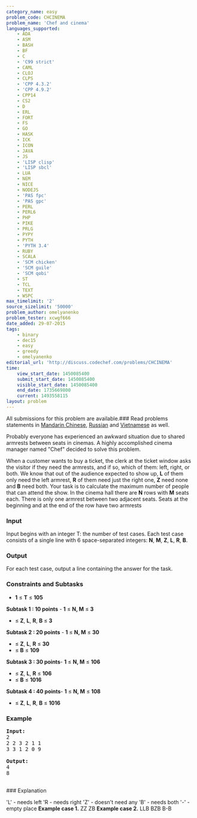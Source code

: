 ```yaml
---
category_name: easy
problem_code: CHCINEMA
problem_name: 'Chef and cinema'
languages_supported:
    - ADA
    - ASM
    - BASH
    - BF
    - C
    - 'C99 strict'
    - CAML
    - CLOJ
    - CLPS
    - 'CPP 4.3.2'
    - 'CPP 4.9.2'
    - CPP14
    - CS2
    - D
    - ERL
    - FORT
    - FS
    - GO
    - HASK
    - ICK
    - ICON
    - JAVA
    - JS
    - 'LISP clisp'
    - 'LISP sbcl'
    - LUA
    - NEM
    - NICE
    - NODEJS
    - 'PAS fpc'
    - 'PAS gpc'
    - PERL
    - PERL6
    - PHP
    - PIKE
    - PRLG
    - PYPY
    - PYTH
    - 'PYTH 3.4'
    - RUBY
    - SCALA
    - 'SCM chicken'
    - 'SCM guile'
    - 'SCM qobi'
    - ST
    - TCL
    - TEXT
    - WSPC
max_timelimit: '2'
source_sizelimit: '50000'
problem_author: omelyanenko
problem_tester: xcwgf666
date_added: 29-07-2015
tags:
    - binary
    - dec15
    - easy
    - greedy
    - omelyanenko
editorial_url: 'http://discuss.codechef.com/problems/CHCINEMA'
time:
    view_start_date: 1450085400
    submit_start_date: 1450085400
    visible_start_date: 1450085400
    end_date: 1735669800
    current: 1493558115
layout: problem
---
```

All submissions for this problem are available.###  Read problems statements in [Mandarin Chinese](http://www.codechef.com/download/translated/DEC15/mandarin/CHCINEMA.pdf), [Russian](http://www.codechef.com/download/translated/DEC15/russian/CHCINEMA.pdf) and [Vietnamese](http://www.codechef.com/download/translated/DEC15/vietnamese/CHCINEMA.pdf) as well.

Probably everyone has experienced an awkward situation due to shared armrests between seats in cinemas. A highly accomplished cinema manager named "Chef" decided to solve this problem.

When a customer wants to buy a ticket, the clerk at the ticket window asks the visitor if they need the armrests, and if so, which of them: left, right, or both. We know that out of the audience expected to show up, **L** of them only need the left armrest, **R** of them need just the right one, **Z** need none and **B** need both. Your task is to calculate the maximum number of people that can attend the show. In the cinema hall there are **N** rows with **M** seats each. There is only one armrest between two adjacent seats. Seats at the beginning and at the end of the row have two armrests

### Input

Input begins with an integer T: the number of test cases.
Each test case consists of a single line with 6 space-separated integers: **N**, **M**, **Z**, **L**, **R**, **B**.

### Output

For each test case, output a line containing the answer for the task.

### Constraints and Subtasks

- **1** ≤ **T** ≤ **105**

**Subtask 1 : 10 points** - **1** ≤ **N, M** ≤ **3**
- ≤ **Z**, **L**, **R**, **B** ≤ **3**

**Subtask 2 : 20 points** - **1** ≤ **N, M** ≤ **30**
- ≤ **Z**, **L**, **R** ≤ **30**
- ≤ **B** ≤ **109**

**Subtask 3 : 30 points**- **1** ≤ **N, M** ≤ **106**
- ≤ **Z**, **L**, **R** ≤ **106**
- ≤ **B** ≤ **1016**

**Subtask 4 : 40 points**- **1** ≤ **N, M** ≤ **108**
- ≤ **Z**, **L**, **R**, **B** ≤ **1016**

### Example

<pre><b>Input:</b>
<tt>2
2 2 3 2 1 1
3 3 1 2 0 9</tt>

<b>Output:</b>
<tt>4
8</tt>

</pre>### Explanation
'L' - needs left
'R - needs right
'Z' - doesn't need any
'B' - needs both
'-' - empty place
**Example case 1.**
ZZ
ZB
**Example case 2.**
LLB
BZB
B-B

